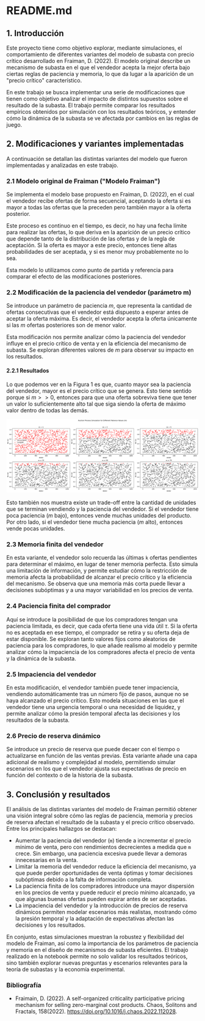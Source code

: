 # README.md

## 1. Introducción

Este proyecto tiene como objetivo explorar, mediante simulaciones, el comportamiento de diferentes variantes del modelo de subasta con precio crítico desarrollado en Fraiman, D. (2022). El modelo original describe un mecanismo de subasta en el que el vendedor acepta la mejor oferta bajo ciertas reglas de paciencia y memoria, lo que da lugar a la aparición de un "precio crítico" característico.

En este trabajo se busca implementar una serie de modificaciones que tienen como objetivo analizar el impacto de distintos supuestos sobre el resultado de la subasta. El trabajo permite comparar los resultados empíricos obtenidos por simulación con los resultados teóricos, y entender cómo la dinámica de la subasta se ve afectada por cambios en las reglas de juego.

## 2. Modificaciones y variantes implementadas

A continuación se detallan las distintas variantes del modelo que fueron implementadas y analizadas en este trabajo.

### 2.1 Modelo original de Fraiman ("Modelo Fraiman")

Se implementa el modelo base propuesto en Fraiman, D. (2022), en el cual el vendedor recibe ofertas de forma secuencial, aceptando la oferta si es mayor a todas las ofertas que la preceden pero también mayor a la oferta posterior.

Este proceso es continuo en el tiempo, es decir, no hay una fecha límite para realizar las ofertas, lo que deriva en la aparición de un precio crítico que depende tanto de la distribución de las ofertas y de la regla de aceptación. Si la oferta es mayor a este precio, entonces tiene altas probabilidades de ser aceptada, y si es menor muy probablemente no lo sea.

Esta modelo lo utilizamos como punto de partida y referencia para comparar el efecto de las modificaciones posteriores.

### 2.2 Modificación de la paciencia del vendedor (parámetro m)

Se introduce un parámetro de paciencia $m$, que representa la cantidad de ofertas consecutivas que el vendedor está dispuesto a esperar antes de aceptar la oferta máxima. Es decir, el vendedor acepta la oferta únicamente si las $m$ ofertas posteriores son de menor valor.

Esta modificación nos permite analizar cómo la paciencia del vendedor influye en el precio crítico de venta y en la eficiencia del mecanismo de subasta. Se exploran diferentes valores de $m$ para observar su impacto en los resultados.

#### 2.2.1 Resultados

Lo que podemos ver en la Figura 1 es que, cuanto mayor sea la paciencia del vendedor, mayor es el precio crítico que se genera. Esto tiene sentido porque si $m>>0$, entonces para que una oferta sobreviva tiene que tener un valor lo suficientemente alto tal que siga siendo la oferta de máximo valor dentro de todas las demás.

<img src="attachments/metodo-1.png" />

Esto también nos muestra existe un trade-off entre la cantidad de unidades que se terminan vendiendo y la paciencia del vendedor. Si el vendedor tiene poca paciencia ($m$ bajo), entonces vende muchas unidades del producto. Por otro lado, si el vendedor tiene mucha paciencia ($m$ alto), entonces vende pocas unidades. 

### 2.3 Memoria finita del vendedor

En esta variante, el vendedor solo recuerda las últimas `k` ofertas pendientes para determinar el máximo, en lugar de tener memoria perfecta. Esto simula una limitación de información, y permite estudiar cómo la restricción de memoria afecta la probabilidad de alcanzar el precio crítico y la eficiencia del mecanismo. Se observa que una memoria más corta puede llevar a decisiones subóptimas y a una mayor variabilidad en los precios de venta.

### 2.4 Paciencia finita del comprador

Aquí se introduce la posibilidad de que los compradores tengan una paciencia limitada, es decir, que cada oferta tiene una vida útil $\tau$. Si la oferta no es aceptada en ese tiempo, el comprador se retira y su oferta deja de estar disponible. Se exploran tanto valores fijos como aleatorios de paciencia para los compradores, lo que añade realismo al modelo y permite analizar cómo la impaciencia de los compradores afecta el precio de venta y la dinámica de la subasta.

### 2.5 Impaciencia del vendedor

En esta modificación, el vendedor también puede tener impaciencia, vendiendo automáticamente tras un número fijo de pasos, aunque no se haya alcanzado el precio crítico. Esto modela situaciones en las que el vendedor tiene una urgencia temporal o una necesidad de liquidez, y permite analizar cómo la presión temporal afecta las decisiones y los resultados de la subasta.

### 2.6 Precio de reserva dinámico

Se introduce un precio de reserva que puede decaer con el tiempo o actualizarse en función de las ventas previas. Esta variante añade una capa adicional de realismo y complejidad al modelo, permitiendo simular escenarios en los que el vendedor ajusta sus expectativas de precio en función del contexto o de la historia de la subasta.

## 3. Conclusión y resultados

El análisis de las distintas variantes del modelo de Fraiman permitió obtener una visión integral sobre cómo las reglas de paciencia, memoria y precios de reserva afectan el resultado de la subasta y el precio crítico observado. Entre los principales hallazgos se destacan:
- Aumentar la paciencia del vendedor (`m`) tiende a incrementar el precio mínimo de venta, pero con rendimientos decrecientes a medida que `m` crece. Sin embargo, una paciencia excesiva puede llevar a demoras innecesarias en la venta.
- Limitar la memoria del vendedor reduce la eficiencia del mecanismo, ya que puede perder oportunidades de venta óptimas y tomar decisiones subóptimas debido a la falta de información completa.
- La paciencia finita de los compradores introduce una mayor dispersión en los precios de venta y puede reducir el precio mínimo alcanzado, ya que algunas buenas ofertas pueden expirar antes de ser aceptadas.
- La impaciencia del vendedor y la introducción de precios de reserva dinámicos permiten modelar escenarios más realistas, mostrando cómo la presión temporal y la adaptación de expectativas afectan las decisiones y los resultados.

En conjunto, estas simulaciones muestran la robustez y flexibilidad del modelo de Fraiman, así como la importancia de los parámetros de paciencia y memoria en el diseño de mecanismos de subasta eficientes. El trabajo realizado en la notebook permite no solo validar los resultados teóricos, sino también explorar nuevas preguntas y escenarios relevantes para la teoría de subastas y la economía experimental.

### Bibliografía

- Fraimain, D. (2022). A self-organized criticality participative pricing mechanism for selling zero-marginal cost products. Chaos, Solitons and Fractals, 158(2022). https://doi.org/10.1016/j.chaos.2022.112028.